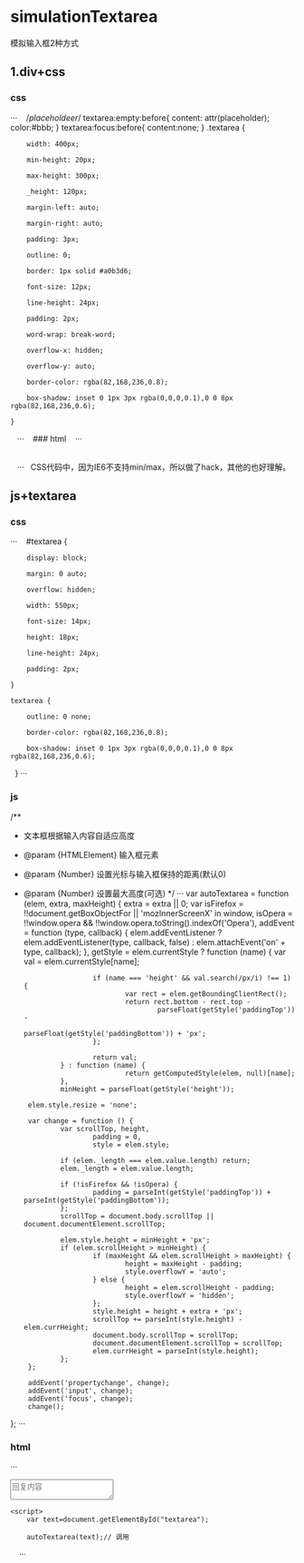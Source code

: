 # simulationTextarea
模拟输入框2种方式
## 1.div+css

### css
···
    /*placeholdeer*/
    textarea:empty:before{
        content: attr(placeholder);
        color:#bbb;
    }
    textarea:focus:before{
        content:none;
    }
    .textarea {

        width: 400px;

        min-height: 20px;

        max-height: 300px;

        _height: 120px;

        margin-left: auto;

        margin-right: auto;

        padding: 3px;

        outline: 0;

        border: 1px solid #a0b3d6;

        font-size: 12px;

        line-height: 24px;

        padding: 2px;

        word-wrap: break-word;

        overflow-x: hidden;

        overflow-y: auto;

        border-color: rgba(82,168,236,0.8);

        box-shadow: inset 0 1px 3px rgba(0,0,0,0.1),0 0 8px rgba(82,168,236,0.6);

    }
    ···
    ### html
    ···
    <div class="textarea" contenteditable="true"><br /></div>
    ···
    CSS代码中，因为IE6不支持min/max，所以做了hack，其他的也好理解。
    
## js+textarea

### css
···
    #textarea {

        display: block;

        margin: 0 auto;

        overflow: hidden;

        width: 550px;

        font-size: 14px;

        height: 18px;

        line-height: 24px;

        padding: 2px;

    }

    textarea {

        outline: 0 none;

        border-color: rgba(82,168,236,0.8);

        box-shadow: inset 0 1px 3px rgba(0,0,0,0.1),0 0 8px rgba(82,168,236,0.6);

    }
···
### js

/**
 * 文本框根据输入内容自适应高度
 * @param                {HTMLElement}        输入框元素
 * @param                {Number}                设置光标与输入框保持的距离(默认0)
 * @param                {Number}                设置最大高度(可选)
 */
 ···
var autoTextarea = function (elem, extra, maxHeight) {
        extra = extra || 0;
        var isFirefox = !!document.getBoxObjectFor || 'mozInnerScreenX' in window,
        isOpera = !!window.opera && !!window.opera.toString().indexOf('Opera'),
                addEvent = function (type, callback) {
                        elem.addEventListener ?
                                elem.addEventListener(type, callback, false) :
                                elem.attachEvent('on' + type, callback);
                },
                getStyle = elem.currentStyle ? function (name) {
                        var val = elem.currentStyle[name];
 
                        if (name === 'height' && val.search(/px/i) !== 1) {
                                var rect = elem.getBoundingClientRect();
                                return rect.bottom - rect.top -
                                        parseFloat(getStyle('paddingTop')) -
                                        parseFloat(getStyle('paddingBottom')) + 'px';        
                        };
 
                        return val;
                } : function (name) {
                                return getComputedStyle(elem, null)[name];
                },
                minHeight = parseFloat(getStyle('height'));
 
        elem.style.resize = 'none';
 
        var change = function () {
                var scrollTop, height,
                        padding = 0,
                        style = elem.style;
 
                if (elem._length === elem.value.length) return;
                elem._length = elem.value.length;
 
                if (!isFirefox && !isOpera) {
                        padding = parseInt(getStyle('paddingTop')) + parseInt(getStyle('paddingBottom'));
                };
                scrollTop = document.body.scrollTop || document.documentElement.scrollTop;
 
                elem.style.height = minHeight + 'px';
                if (elem.scrollHeight > minHeight) {
                        if (maxHeight && elem.scrollHeight > maxHeight) {
                                height = maxHeight - padding;
                                style.overflowY = 'auto';
                        } else {
                                height = elem.scrollHeight - padding;
                                style.overflowY = 'hidden';
                        };
                        style.height = height + extra + 'px';
                        scrollTop += parseInt(style.height) - elem.currHeight;
                        document.body.scrollTop = scrollTop;
                        document.documentElement.scrollTop = scrollTop;
                        elem.currHeight = parseInt(style.height);
                };
        };
 
        addEvent('propertychange', change);
        addEvent('input', change);
        addEvent('focus', change);
        change();
};
···
### html
···
<textarea
id="textarea"
placeholder="回复内容"></textarea>


    <script>
        var text=document.getElementById("textarea");

        autoTextarea(text);// 调用

    </script>
···
